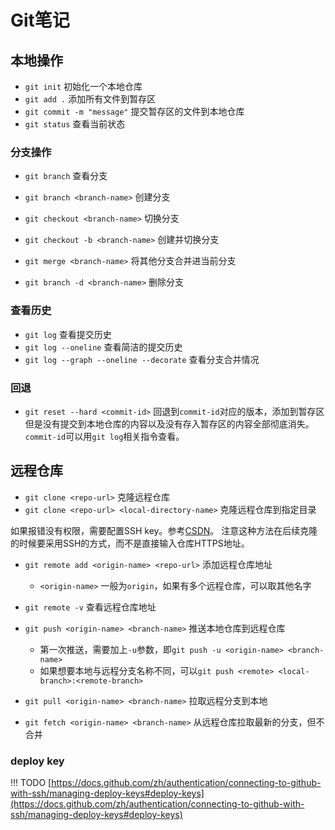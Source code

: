 # Git笔记

## 本地操作

- `git init` 初始化一个本地仓库
- `git add .` 添加所有文件到暂存区
- `git commit -m "message"` 提交暂存区的文件到本地仓库
- `git status` 查看当前状态

### 分支操作

- `git branch` 查看分支
- `git branch <branch-name>` 创建分支
- `git checkout <branch-name>` 切换分支
- `git checkout -b <branch-name>` 创建并切换分支

- `git merge <branch-name>` 将其他分支合并进当前分支
- `git branch -d <branch-name>` 删除分支

### 查看历史

- `git log` 查看提交历史
- `git log --oneline` 查看简洁的提交历史
- `git log --graph --oneline --decorate` 查看分支合并情况

### 回退

- `git reset --hard <commit-id>` 回退到`commit-id`对应的版本，添加到暂存区但是没有提交到本地仓库的内容以及没有存入暂存区的内容全部彻底消失。`commit-id`可以用`git log`相关指令查看。

## 远程仓库

- `git clone <repo-url>` 克隆远程仓库
- `git clone <repo-url> <local-directory-name>` 克隆远程仓库到指定目录

如果报错没有权限，需要配置SSH key。参考[CSDN](https://blog.csdn.net/weixin_42310154/article/details/118340458)。
注意这种方法在后续克隆的时候要采用SSH的方式，而不是直接输入仓库HTTPS地址。

- `git remote add <origin-name> <repo-url>` 添加远程仓库地址
    - `<origin-name>` 一般为`origin`，如果有多个远程仓库，可以取其他名字
- `git remote -v` 查看远程仓库地址
- `git push <origin-name> <branch-name>` 推送本地仓库到远程仓库
    - 第一次推送，需要加上`-u`参数，即`git push -u <origin-name> <branch-name>`
    - 如果想要本地与远程分支名称不同，可以`git push <remote> <local-branch>:<remote-branch>`

- `git pull <origin-name> <branch-name>` 拉取远程分支到本地
- `git fetch <origin-name> <branch-name>` 从远程仓库拉取最新的分支，但不合并
  
### deploy key

!!! TODO
    [https://docs.github.com/zh/authentication/connecting-to-github-with-ssh/managing-deploy-keys#deploy-keys](https://docs.github.com/zh/authentication/connecting-to-github-with-ssh/managing-deploy-keys#deploy-keys)